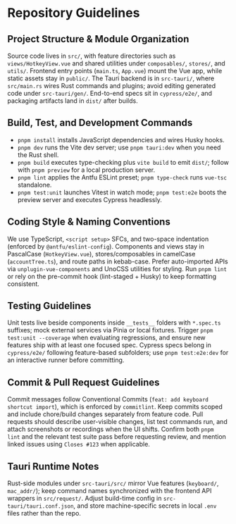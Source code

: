 # Repository Guidelines

## Project Structure & Module Organization
Source code lives in `src/`, with feature directories such as `views/HotkeyView.vue` and shared utilities under `composables/`, `stores/`, and `utils/`. Frontend entry points (`main.ts`, `App.vue`) mount the Vue app, while static assets stay in `public/`. The Tauri backend is in `src-tauri/`, where `src/main.rs` wires Rust commands and plugins; avoid editing generated code under `src-tauri/gen/`. End-to-end specs sit in `cypress/e2e/`, and packaging artifacts land in `dist/` after builds.

## Build, Test, and Development Commands
- `pnpm install` installs JavaScript dependencies and wires Husky hooks.
- `pnpm dev` runs the Vite dev server; use `pnpm tauri:dev` when you need the Rust shell.
- `pnpm build` executes type-checking plus `vite build` to emit `dist/`; follow with `pnpm preview` for a local production server.
- `pnpm lint` applies the Antfu ESLint preset; `pnpm type-check` runs `vue-tsc` standalone.
- `pnpm test:unit` launches Vitest in watch mode; `pnpm test:e2e` boots the preview server and executes Cypress headlessly.

## Coding Style & Naming Conventions
We use TypeScript, `<script setup>` SFCs, and two-space indentation (enforced by `@antfu/eslint-config`). Components and views stay in PascalCase (`HotkeyView.vue`), stores/composables in camelCase (`accountTree.ts`), and route paths in kebab-case. Prefer auto-imported APIs via `unplugin-vue-components` and UnoCSS utilities for styling. Run `pnpm lint` or rely on the pre-commit hook (lint-staged + Husky) to keep formatting consistent.

## Testing Guidelines
Unit tests live beside components inside `__tests__` folders with `*.spec.ts` suffixes; mock external services via Pinia or local fixtures. Trigger `pnpm test:unit --coverage` when evaluating regressions, and ensure new features ship with at least one focused spec. Cypress specs belong in `cypress/e2e/` following feature-based subfolders; use `pnpm test:e2e:dev` for an interactive runner before committing.

## Commit & Pull Request Guidelines
Commit messages follow Conventional Commits (`feat: add keyboard shortcut import`), which is enforced by `commitlint`. Keep commits scoped and include chore/build changes separately from feature code. Pull requests should describe user-visible changes, list test commands run, and attach screenshots or recordings when the UI shifts. Confirm both `pnpm lint` and the relevant test suite pass before requesting review, and mention linked issues using `Closes #123` when applicable.

## Tauri Runtime Notes
Rust-side modules under `src-tauri/src/` mirror Vue features (`keyboard/`, `mac_addr/`); keep command names synchronized with the frontend API wrappers in `src/request/`. Adjust build-time config in `src-tauri/tauri.conf.json`, and store machine-specific secrets in local `.env` files rather than the repo.
